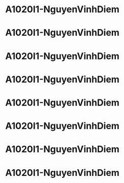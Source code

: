 # A1020I1-NguyenVinhDiem
# A1020I1-NguyenVinhDiem
# A1020I1-NguyenVinhDiem
# A1020I1-NguyenVinhDiem
# A1020I1-NguyenVinhDiem
# A1020I1-NguyenVinhDiem
# A1020I1-NguyenVinhDiem
# A1020I1-NguyenVinhDiem
